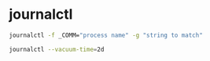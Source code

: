 journalctl
==========

```sh
journalctl -f _COMM="process name" -g "string to match"
```

```sh
journalctl --vacuum-time=2d
```
